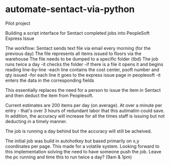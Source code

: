 # automate-sentact-via-python
Pilot project

Building a script interface for Sentact completed jobs into PeopleSoft Express Issue

The workflow:
Sentact sends text file via email every morning (for the previous day)
The file represents all items issued to floors via the warehouse
The file needs to be dumped to a specific folder (tbd)
The job runs twice a day
  -it checks the folder
  -if there is a file it opens it and begins reading line-by-line
  -each line contains the cost center, psoft number and qty issued
  -for each line it goes to the express issue page in peoplesoft
  -it enters the data in the corresponding fields

This essentially replaces the need for a person to issue the item in Sentact and then deduct the item from Peoplesoft.

Current estimates are 200 items per day (on average). 
At over a minute per entry - that's over 3 hours of redundant labor that this autimatiin could save.
In addition, the accuracy will increase for all the times staff is issuing but not deducting in a timely manner.

The job is running a day behind but the accuracy will still be acheived.

The initial job was build in autohotkey but based primarily on x,y coordinates per page.
This made for a volatile system. 
Looking forward to this implementation solving the need to have someone push the job.
Leave the pc running and time this to run twice a day? (9am & 1pm)
